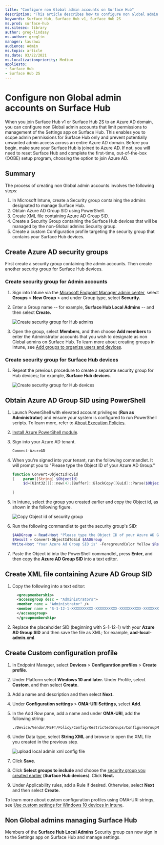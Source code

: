 ```yaml
---
title: "Configure non Global admin accounts on Surface Hub"
description: "This article describes how to configure non Global admin accounts to manage Surface Hub and Surface Hub 2S."
keywords: Surface Hub, Surface Hub v1, Surface Hub 2S
ms.prod: surface-hub
ms.sitesec: library
author: greg-lindsay
ms.author: greglin
manager: laurawi
audience: Admin
ms.topic: article
ms.date: 03/22/2021
ms.localizationpriority: Medium
appliesto:
- Surface Hub
- Surface Hub 2S
---
```


# Configure non Global admin accounts on Surface Hub

When you join Surface Hub v1 or Surface Hub 2S to an Azure AD domain, you can configure non Global admin accounts that limit permissions to management of the Settings app on Surface Hub. This enables you to scope admin permissions for Surface Hub only and prevent potentially unwanted admin access across an entire Azure AD domain. Before you begin, make sure your Surface Hub is joined to Azure AD. If not, you will need to reset Surface Hub and complete the first-time, out-of-the-box (OOBE) setup program, choosing the option to join Azure AD.

## Summary 

The process of creating non Global admin accounts involves the following steps: 

1. In Microsoft Intune, create a Security group containing the admins designated to manage Surface Hub.
2. Obtain Azure AD Group SID using PowerShell.
3. Create XML file containing Azure AD Group SID.
4. Create a Security Group containing the Surface Hub devices that will be managed by the non-Global admins Security group.
5. Create a custom Configuration profile targeting the security group that contains your Surface Hub devices. 


## Create Azure AD security groups

First create a security group containing the admin accounts. Then create another security group for Surface Hub devices.  

### Create security group for Admin accounts

1. Sign into Intune via the [Microsoft Endpoint Manager admin center](https://go.microsoft.com/fwlink/?linkid=2109431), select **Groups** > **New Group** > and under Group type, select **Security.** 
2. Enter a Group name -- for example, **Surface Hub Local Admins** -- and then select **Create.** 

     ![Create security group for Hub admins](images/sh-create-sec-group.png)

3. Open the group, select **Members**, and then choose **Add members** to enter the Administrator accounts that you wish to designate as non Global admins on Surface Hub. To learn more about creating groups in Intune, see  [Add groups to organize users and devices](https://docs.microsoft.com/mem/intune/fundamentals/groups-add).

### Create security group for Surface Hub devices

1. Repeat the previous procedure to create a separate security group for Hub devices; for example, **Surface Hub devices**. 

     ![Create security group for Hub devices](images/sh-create-sec-group-devices.png) 

## Obtain Azure AD Group SID using PowerShell

1. Launch PowerShell with elevated account privileges (**Run as Administrator**) and ensure your system is configured to run PowerShell scripts. To learn more, refer to [About Execution Policies](https://docs.microsoft.com/powershell/module/microsoft.powershell.core/about/about_execution_policies?). 
2. [Install Azure PowerShell module](https://docs.microsoft.com/powershell/azure/install-az-ps).
3. Sign into your Azure AD tenant.

    ```powershell
    Connect-AzureAD
    ```

4. When you're signed into your tenant, run the following commandlet. It will prompt you to "Please type the Object ID of your Azure AD Group."

    ```powershell
    function Convert-ObjectIdToSid
    {    param([String] $ObjectId)   
         $d=[UInt32[]]::new(4);[Buffer]::BlockCopy([Guid]::Parse($ObjectId).ToByteArray(),0,$d,0,16);"S-1-12-1-$d".Replace(' ','-')
    	 
    }
    ```

5. In Intune, select the group you created earlier and copy the Object id, as shown in the following figure. 

     ![Copy Object id of security group](images/sh-objectid.png)

6. Run the following commandlet to get the security group's SID:

    ```powershell
    $AADGroup = Read-Host "Please type the Object ID of your Azure AD Group"
    $Result = Convert-ObjectIdToSid $AADGroup
    Write-Host "Your Azure Ad Group SID is" -ForegroundColor Yellow $Result
    ```
    
7. Paste the Object id into the PowerShell commandlet, press **Enter**, and then copy the **Azure AD Group SID** into a text editor. 

## Create XML file containing Azure AD Group SID

1. Copy the following into a text editor: 

    ```xml
      <groupmembership>   
	  <accessgroup desc = "Administrators">        
	  <member name = "Administrator" />        
	  <member name = "S-1-12-1-XXXXXXXXXX-XXXXXXXXXX-XXXXXXXXXX-XXXXXXXXXX" />  
	  </accessgroup>
	  </groupmembership>
      ```

2. Replace the placeholder SID (beginning with S-1-12-1) with your **Azure AD Group SID** and then save the file as XML; for example, **aad-local-admin.xml**. 

## Create Custom configuration profile

1. In Endpoint Manager, select **Devices** > **Configuration profiles** > **Create profile**. 
2. Under Platform select **Windows 10 and later.** Under Profile, select **Custom**, and then select **Create.**
3. Add a name and description and then select **Next.**
4. Under **Configuration settings** > **OMA-URI Settings**, select **Add**.
5. In the Add Row pane, add a name and under     **OMA-URI**, add the following  string: 

    ```OMA-URI
    ./Device/Vendor/MSFT/Policy/Config/RestrictedGroups/ConfigureGroupMembership
    ```
6. Under Data type, select **String XML** and browse to open the XML file you created in the previous step. 

     ![upload local admin xml config file](images/sh-local-admin-config.png)

7. Click **Save**.
8. Click **Select groups to include** and choose the [security group you created earlier](#create-security-group-for-surface-hub-2s-devices) (**Surface Hub devices**). Click **Next.**
9. Under Applicability rules, add a Rule if desired. Otherwise, select **Next** and then select **Create**.

To learn more about custom configuration profiles using OMA-URI strings, see [Use custom settings for Windows 10 devices in Intune](https://docs.microsoft.com/mem/intune/configuration/custom-settings-windows-10).


## Non Global admins managing Surface Hub

Members of the **Surface Hub Local Admins** Security group can now sign in to the Settings app on Surface Hub and manage settings.
